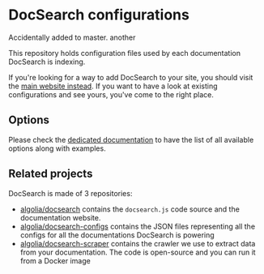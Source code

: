 # DocSearch configurations

Accidentally added to master. another

This repository holds configuration files used by each documentation DocSearch
is indexing.

If you're looking for a way to add DocSearch to your site, you should visit the
[main website instead][1]. If you want to have a look at existing
configurations and see yours, you've come to the right place.

## Options

Please check the [dedicated documentation][2] to have the list of all available
options along with examples.

## Related projects

DocSearch is made of 3 repositories:

- [algolia/docsearch][3] contains the `docsearch.js` code source and the
  documentation website.
- [algolia/docsearch-configs][4] contains the JSON files representing all the
  configs for all the documentations DocSearch is powering
- [algolia/docsearch-scraper][5] contains the crawler we use to extract data
  from your documentation. The code is open-source and you can run it from
  a Docker image


[1]: https://docsearch.algolia.com/docs/
[2]: https://docsearch.algolia.com/docs/config-file
[3]: https://github.com/algolia/docsearch
[4]: https://github.com/algolia/docsearch-configs
[5]: https://github.com/algolia/docsearch-scraper
